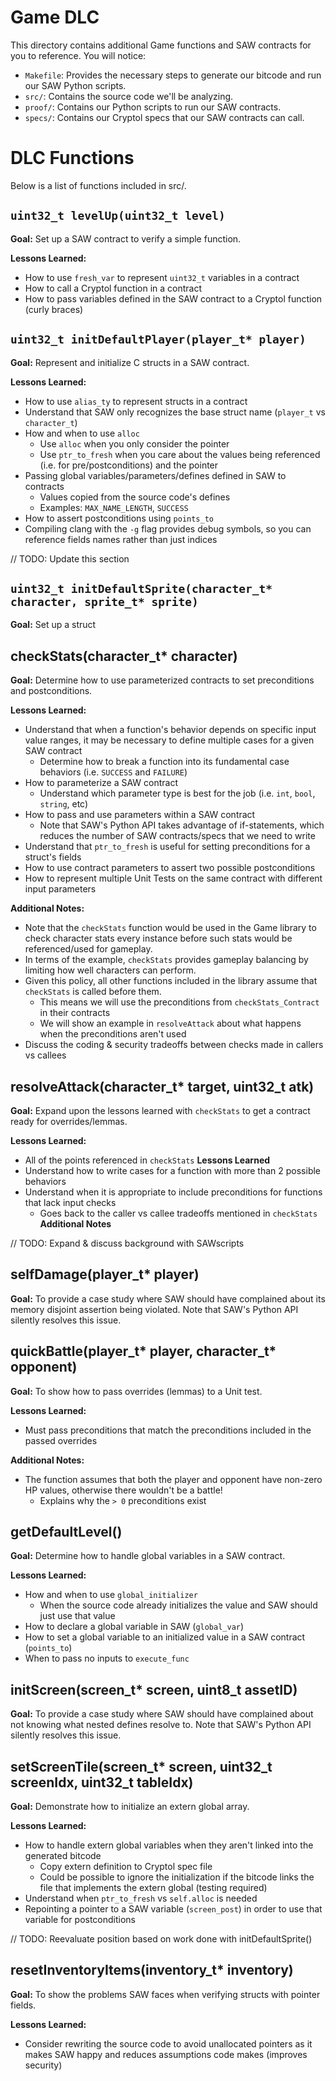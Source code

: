 # Game DLC

This directory contains additional Game functions and SAW contracts for you to reference. You will notice:
- `Makefile`: Provides the necessary steps to generate our bitcode and run our SAW Python scripts.
- `src/`: Contains the source code we'll be analyzing.
- `proof/`: Contains our Python scripts to run our SAW contracts.
- `specs/`: Contains our Cryptol specs that our SAW contracts can call.

# DLC Functions

Below is a list of functions included in src/.

## `uint32_t levelUp(uint32_t level)`

**Goal:** Set up a SAW contract to verify a simple function.

**Lessons Learned:**
- How to use `fresh_var` to represent `uint32_t` variables in a contract
- How to call a Cryptol function in a contract
- How to pass variables defined in the SAW contract to a Cryptol function (curly braces)


## `uint32_t initDefaultPlayer(player_t* player)`

**Goal:** Represent and initialize C structs in a SAW contract.

**Lessons Learned:**
- How to use `alias_ty` to represent structs in a contract
- Understand that SAW only recognizes the base struct name (`player_t` vs `character_t`)
- How and when to use `alloc`
  - Use `alloc` when you only consider the pointer
  - Use `ptr_to_fresh` when you care about the values being referenced (i.e. for pre/postconditions) and the pointer
- Passing global variables/parameters/defines defined in SAW to contracts
  - Values copied from the source code's defines
  - Examples: `MAX_NAME_LENGTH`, `SUCCESS`
- How to assert postconditions using `points_to`
- Compiling clang with the `-g` flag provides debug symbols, so you can reference fields names rather than just indices


// TODO: Update this section
## `uint32_t initDefaultSprite(character_t* character, sprite_t* sprite)`

**Goal:** Set up a struct


## checkStats(character_t* character)
**Goal:** Determine how to use parameterized contracts to set preconditions and postconditions.

**Lessons Learned:**
- Understand that when a function's behavior depends on specific input value ranges, it may be necessary to define multiple cases for a given SAW contract
  - Determine how to break a function into its fundamental case behaviors (i.e. `SUCCESS` and `FAILURE`)
- How to parameterize a SAW contract
  - Understand which parameter type is best for the job (i.e. `int`, `bool`, `string`, etc)
- How to pass and use parameters within a SAW contract
  - Note that SAW's Python API takes advantage of if-statements, which reduces the number of SAW contracts/specs that we need to write
- Understand that `ptr_to_fresh` is useful for setting preconditions for a struct's fields
- How to use contract parameters to assert two possible postconditions
- How to represent multiple Unit Tests on the same contract with different input parameters

**Additional Notes:**
- Note that the `checkStats` function would be used in the Game library to check character stats every instance before such stats would be referenced/used for gameplay.
- In terms of the example, `checkStats` provides gameplay balancing by limiting how well characters can perform.
- Given this policy, all other functions included in the library assume that `checkStats` is called before them.
  - This means we will use the preconditions from `checkStats_Contract` in their contracts
  - We will show an example in `resolveAttack` about what happens when the preconditions aren't used
- Discuss the coding & security tradeoffs between checks made in callers vs callees


## resolveAttack(character_t* target, uint32_t atk)
**Goal:** Expand upon the lessons learned with `checkStats` to get a contract ready for overrides/lemmas.

**Lessons Learned:**
- All of the points referenced in `checkStats` **Lessons Learned**
- Understand how to write cases for a function with more than 2 possible behaviors
- Understand when it is appropriate to include preconditions for functions that lack input checks
  - Goes back to the caller vs callee tradeoffs mentioned in `checkStats` **Additional Notes**


// TODO: Expand & discuss background with SAWscripts
## selfDamage(player_t* player)
**Goal:** To provide a case study where SAW should have complained about its memory disjoint assertion being violated. Note that SAW's Python API silently resolves this issue.


## quickBattle(player_t* player, character_t* opponent)
**Goal:** To show how to pass overrides (lemmas) to a Unit test.

**Lessons Learned:**
- Must pass preconditions that match the preconditions included in the passed overrides

**Additional Notes:**
- The function assumes that both the player and opponent have non-zero HP values, otherwise there wouldn't be a battle!
  - Explains why the `> 0` preconditions exist


## getDefaultLevel()
**Goal:** Determine how to handle global variables in a SAW contract.

**Lessons Learned:**
- How and when to use `global_initializer`
  - When the source code already initializes the value and SAW should just use that value
- How to declare a global variable in SAW (`global_var`)
- How to set a global variable to an initialized value in a SAW contract (`points_to`)
- When to pass no inputs to `execute_func`


## initScreen(screen_t* screen, uint8_t assetID)
**Goal:** To provide a case study where SAW should have complained about not knowing what nested defines resolve to. Note that SAW's Python API silently resolves this issue.


## setScreenTile(screen_t* screen, uint32_t screenIdx, uint32_t tableIdx)
**Goal:** Demonstrate how to initialize an extern global array.

**Lessons Learned:**
- How to handle extern global variables when they aren't linked into the generated bitcode
  - Copy extern definition to Cryptol spec file
  - Could be possible to ignore the initialization if the bitcode links the file that implements the extern global (testing required)
- Understand when `ptr_to_fresh` vs `self.alloc` is needed
- Repointing a pointer to a SAW variable (`screen_post`) in order to use that variable for postconditions


// TODO: Reevaluate position based on work done with initDefaultSprite()
## resetInventoryItems(inventory_t* inventory)
**Goal:** To show the problems SAW faces when verifying structs with pointer fields.

**Lessons Learned:**
- Consider rewriting the source code to avoid unallocated pointers as it makes SAW happy and reduces assumptions code makes (improves security)
